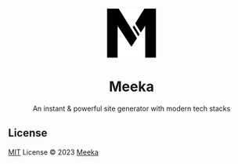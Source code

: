 <p align="center">
<img src="./public/icon.svg" width="100px" />
</p>

<h1 align="center">Meeka</h1>

<p align="center">An instant & powerful site generator with modern tech stacks</p>

## License

[MIT](./LICENSE) License &copy; 2023 [Meeka](https://github.com/meeka-dev)
